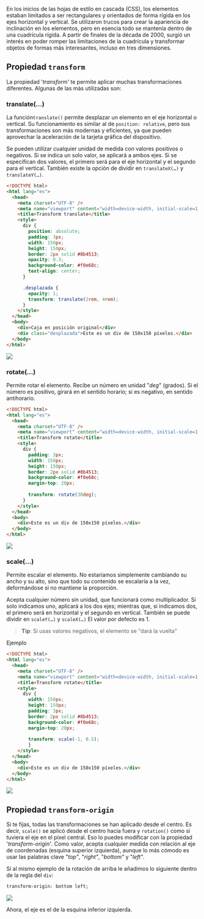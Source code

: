 En los inicios de las hojas de estilo en cascada (CSS), los elementos estaban limitados a ser rectangulares y orientados de forma rígida en los ejes horizontal y vertical. Se utilizaron trucos para crear la apariencia de inclinación en los elementos, pero en esencia todo se mantenía dentro de una cuadrícula rígida. A partir de finales de la década de 2000, surgió un interés en poder romper las limitaciones de la cuadrícula y transformar objetos de formas más interesantes, incluso en tres dimensiones.

## Propiedad `transform`

La propiedad '_transform'_ te permite aplicar muchas transformaciones diferentes. Algunas de las más utilizadas son:

### translate(…)

La función`translate()` permite desplazar un elemento en el eje horizontal o vertical. Su funcionamiento es similar al de `position: relative`, pero sus transformaciones son más modernas y eficientes, ya que pueden aprovechar la aceleración de la tarjeta gráfica del dispositivo.

Se pueden utilizar cualquier unidad de medida con valores positivos o negativos. Si se indica un solo valor, se aplicará a ambos ejes. Si se especifican dos valores, el primero será para el eje horizontal y el segundo para el vertical. También existe la opción de dividir en `translateX(…)` y `translateY(…)`.

```HTML
<!DOCTYPE html>
<html lang="es">
  <head>
    <meta charset="UTF-8" />
    <meta name="viewport" content="width=device-width, initial-scale=1.0" />
    <title>Transform translate</title>
    <style>
      div {
        position: absolute;
        padding: 3px;
        width: 150px;
        height: 150px;
        border: 2px solid #8b4513;
        opacity: 0.3;
        background-color: #f0e68c;
        text-align: center;
      }

      .desplazada {
        opacity: 1;
        transform: translate(2rem, 4rem);
      }
    </style>
  </head>
  <body>
    <div>Caja en posición original</div>
    <div class="desplazada">Este es un div de 150x150 píxeles.</div>
  </body>
</html>
```
	
![](./images/23-translate.png)


### rotate(…)

Permite rotar el elemento. Recibe un número en unidad "_deg_" (grados). Si el número es positivo, girará en el sentido horario; si es negativo, en sentido antihorario.

```HTML
<!DOCTYPE html>
<html lang="es">
  <head>
    <meta charset="UTF-8" />
    <meta name="viewport" content="width=device-width, initial-scale=1.0" />
    <title>Transform rotate</title>
    <style>
      div {
        padding: 3px;
        width: 150px;
        height: 150px;
        border: 2px solid #8b4513;
        background-color: #f0e68c;
        margin-top: 20px;
        
        transform: rotate(30deg);
      }
    </style>
  </head>
  <body>
    <div>Este es un div de 150x150 píxeles.</div>
  </body>
</html>
```
	
![](./images/23-rotate.png)


### scale(...)

Permite escalar el elemento. No estaríamos simplemente cambiando su ancho y su alto, sino que todo su contenido se escalaría a la vez, deformándose si no mantiene la proporción.

Acepta cualquier número sin unidad, que funcionará como multiplicador. Si solo indicamos uno, aplicará a los dos ejes; mientras que, si indicamos dos, el primero será en horizontal y el segundo en vertical. También se puede dividir en `scaleY(…)` y `scaleX(…)` El valor por defecto es 1.

>**Tip**: Si usas valores negativos, el elemento se "dará la vuelta"

Ejemplo

```HTML
<!DOCTYPE html>
<html lang="es">
  <head>
	<meta charset="UTF-8" />
	<meta name="viewport" content="width=device-width, initial-scale=1.0" />
	<title>Transform rotate</title>
	<style>
	  div {
	    width: 150px;
	    height: 150px;
	    padding: 3px;
	    border: 2px solid #8b4513;
	    background-color: #f0e68c;
	    margin-top: 20px;
	                    
		transform: scale(-1, 0.5);
		}
	</style>
  </head>
  <body>
	<div>Este es un div de 150x150 píxeles.</div>
  </body>
</html>
```
	
![](./images/23-scale.png)


## Propiedad `transform-origin`

Si te fijas, todas las transformaciones se han aplicado desde el centro. Es decir, `scale()` se aplicó desde el centro hacia fuera y `rotation()` como si tuviera el eje en el píxel central. Eso lo puedes modificar con la propiedad '_transform-origin'_. Como valor, acepta cualquier medida con relación al eje de coordenadas (esquina superior izquierda), aunque lo más cómodo es usar las palabras clave "_top"_, "_right"_, "_bottom"_ y "_left"_.

Si al mismo ejemplo de la rotación de arriba le añadimos lo siguiente dentro de la regla del `div`:

```CSS
transform-origin: bottom left;
```
	
![](./images/23-transform-origin.png)

Ahora, el eje es el de la esquina inferior izquierda.
